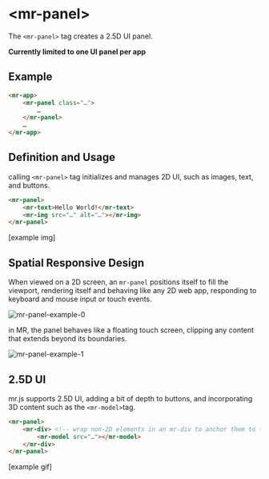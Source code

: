 # &lt;mr-panel&gt;

The `<mr-panel>` tag creates a 2.5D UI panel.

**Currently limited to one UI panel per app**

## Example

```html
<mr-app>
    <mr-panel class="…">
        …
    </mr-panel>
    …
</mr-app>
```

## Definition and Usage

calling `<mr-panel>` tag initializes and manages 2D UI, such as images, text, and buttons.

```html
<mr-panel>
    <mr-text>Hello World!</mr-text>
    <mr-img src="…" alt="…"></mr-img>
</mr-panel>
```

\[example img\]

## Spatial Responsive Design

When viewed on a 2D screen, an `mr-panel` positions itself to fill the viewport, rendering itself and behaving like any 2D web app, responding to keyboard and mouse input or touch events.

![mr-panel-example-0]("https://docs.mrjs.io/static/mr-panel-example-0.png")

in MR, the panel behaves like a floating touch screen, clipping any content that extends beyond its boundaries.

![mr-panel-example-1]("https://docs.mrjs.io/static/mr-panel-example-1.png")

## 2.5D UI

mr.js supports 2.5D UI, adding a bit of depth to buttons, and incorporating 3D content such as the `<mr-model>`tag.

```html
<mr-panel>
    <mr-div> <!-- wrap non-2D elements in an mr-div to anchor them to the panel -->
        <mr-model src="…"></mr-model>
    </mr-div>
</mr-panel>
```

\[example gif\]
